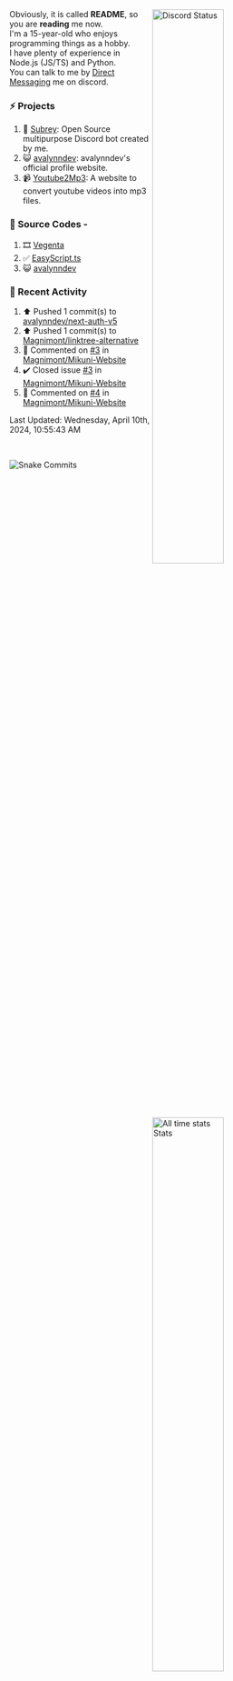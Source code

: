<a href="https://discord.com/users/735059235141845003" target="_blank">
	<img width="50%" align="right" alt="Discord Status" src="https://lanyard.cnrad.dev/api/735059235141845003?bg=1f1f1f&borderRadius=5px">
</a>
<a href="https://wakatime.com/@Avalynn" target="_blank">
	<img width="50%" align="right" alt="All time stats Stats" src="https://github-readme-stats.vercel.app/api/wakatime?username=avalynn&border_radius=5px&theme=dark&bg_color=1f1f1f&border_color=1f1f1f&icon_color=58a6ff&show_icons=true&disable_animations=true&custom_title=All%20Time%20Stats&v=2\&layout=compact">
</a>

<div align="left">
Obviously, it is called <b>README</b>, so you are <b>reading</b> me now.<br> 
I'm a 15-year-old who enjoys programming things as a hobby. <br>
I have plenty of experience in Node.js (JS/TS) and Python.<br>
You can talk to me by <a href="https://discord.com/users/735059235141845003">Direct Messaging</a> me on discord.<br>
</div>

### ⚡ Projects
1. 🤖 [Subrey](https://github.com/bettercodehelp/Subrey): Open Source multipurpose Discord bot created by me.
2. 😺 [avalynndev](https://avalynn.vercel.app): avalynndev's official profile website.
3. 📹 [Youtube2Mp3](https://yt2mp3.is-an.app): A website to convert youtube videos into mp3 files.
<!--4. ✅ [Ecorn](website_link): A Ecommerce website made with nextjs for my beloved Sahasra-->

### 📄 Source Codes -
1. 🎞️ [Vegenta](https://github.com/InfiniteDevs/vegenta)
2. ✅ [EasyScript.ts](https://github.com/InfiniteDevs/Subrey)
3. 😺 [avalynndev](https://github.com/avalynndev/avalynn-web)

### 📄 Recent Activity

<!--RECENT_ACTIVITY:start-->
1. ⬆️ Pushed 1 commit(s) to [avalynndev/next-auth-v5](https://github.com/avalynndev/next-auth-v5)<br>
2. ⬆️ Pushed 1 commit(s) to [Magnimont/linktree-alternative](https://github.com/Magnimont/linktree-alternative)<br>
3. 💬 Commented on [#3](https://github.com/Magnimont/Mikuni-Website/issues/3#issuecomment-2044083575) in [Magnimont/Mikuni-Website](https://github.com/Magnimont/Mikuni-Website)<br>
4. ✔️ Closed issue [#3](https://github.com/Magnimont/Mikuni-Website/issues/3) in [Magnimont/Mikuni-Website](https://github.com/Magnimont/Mikuni-Website)<br>
5. 💬 Commented on [#4](https://github.com/Magnimont/Mikuni-Website/pull/4#issuecomment-2044083345) in [Magnimont/Mikuni-Website](https://github.com/Magnimont/Mikuni-Website)<br>
<!--RECENT_ACTIVITY:end-->

<!--RECENT_ACTIVITY:last_update-->
Last Updated: Wednesday, April 10th, 2024, 10:55:43 AM
<!--RECENT_ACTIVITY:last_update_end-->

<br />

![Snake Commits](https://raw.githubusercontent.com/avalynndev/avalynndev/e7cc130b71cdb75f5598d2d6c3076f6aa0f2585b/github-contribution-grid-snake.svg)

